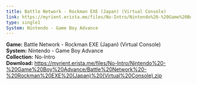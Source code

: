 ```yaml
---
title: Battle Network - Rockman EXE (Japan) (Virtual Console)
link: https://myrient.erista.me/files/No-Intro/Nintendo%20-%20Game%20Boy%20Advance/Battle%20Network%20-%20Rockman%20EXE%20(Japan)%20(Virtual%20Console).zip
type: single1
System: Nintendo - Game Boy Advance
---
```

<b>Game:</b> Battle Network - Rockman EXE (Japan) (Virtual Console)<br>
<b>System:</b> Nintendo - Game Boy Advance<br>
<b>Collection:</b> No-Intro<br>
<b>Download:</b> https://myrient.erista.me/files/No-Intro/Nintendo%20-%20Game%20Boy%20Advance/Battle%20Network%20-%20Rockman%20EXE%20(Japan)%20(Virtual%20Console).zip